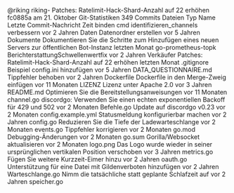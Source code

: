 
@riking
riking- Patches: Ratelimit-Hack-Shard-Anzahl auf 22 erhöhen
fc0885a
am 21. Oktober
Git-Statistiken
 349 Commits
Dateien
Typ
Name
Letzte Commit-Nachricht
Zeit binden
cmd
identifizieren_channels verbessern
vor 2 Jahren
Daten
Datenordner erstellen
vor 5 Jahren
Dokumente
Dokumentieren Sie die Schritte zum Hinzufügen eines neuen Servers zur öffentlichen Bot-Instanz
letzten Monat
go-prometheus-topk
BerichterstattungSchwellenwertfix
vor 2 Jahren
Verkäufer
Patches: Ratelimit-Hack-Shard-Anzahl auf 22 erhöhen
letzten Monat
.gitignore
Beispiel config.ini hinzufügen
vor 5 Jahren
DATA_QUESTIONNAIRE.md
Tippfehler behoben
vor 2 Jahren
Dockerfile
Dockerfile in den Merge-Zweig einfügen
vor 11 Monaten
LIZENZ
Lizenz unter Apache 2.0
vor 3 Jahren
README.md
Optimieren Sie die Bereitstellungsanweisungen
vor 11 Monaten
channel.go
discordgo: Verwenden Sie einen echten exponentiellen Backoff für 429 und 502
vor 2 Monaten
Befehle.go
Update auf discordgo v0.23
vor 2 Monaten
config.example.yml
Statusmeldung konfigurierbar machen
vor 2 Jahren
config.go
Reduzieren Sie die Tiefe der Ladewarteschlange
vor 2 Monaten
events.go
Tippfehler korrigieren
vor 2 Monaten
go.mod
Debugging-Änderungen
vor 2 Monaten
go.sum
Gorilla/Websocket aktualisieren
vor 2 Monaten
logo.png
Das Logo wurde wieder in seiner ursprünglichen vertikalen Position verschoben
vor 3 Jahren
metrics.go
Fügen Sie weitere Kurzzeit-Eimer hinzu
vor 2 Jahren
oauth.go
Unterstützung für eine Datei mit Gildenverboten hinzufügen
vor 2 Jahren
Warteschlange.go
Nimm die tatsächliche statt geplante Schlafzeit auf
vor 2 Jahren
speicher.go
